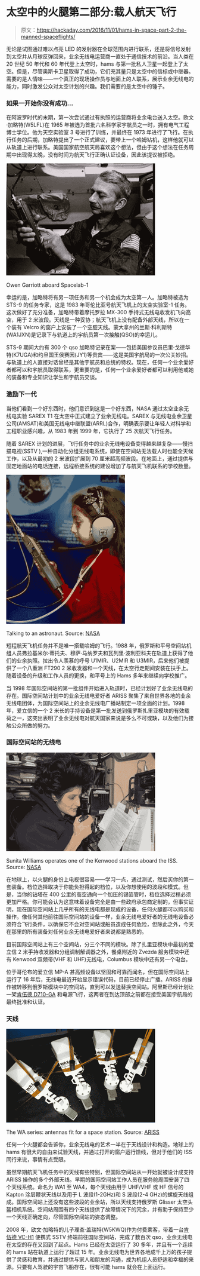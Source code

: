 # 太空中的火腿第二部分:载人航天飞行

> 原文：<https://hackaday.com/2016/11/01/hams-in-space-part-2-the-manned-spaceflights/>

无论是试图通过难以点亮 LED 的发射器在全球范围内进行联系，还是将信号发射到太空并从月球反弹回来，业余无线电运营商一直处于通信技术的前沿。当人类在 20 世纪 50 年代和 60 年代登上太空时，hams 与第一批私人卫星一起登上了太空。但是，尽管奥斯卡卫星取得了成功，它们充其量只是太空中的信标或中继器。需要的是人情味——一个真正的现场操作员与地面上的人联系，展示业余无线电的能力，同时激发公众对太空计划的兴趣。我们需要的是太空中的锤子。

### 如果一开始你没有成功…

在阿波罗时代的末期，第一次尝试通过有执照的运营商将业余电台送入太空。欧文·加略特(W5LFL)在 1965 年被选为首批六名科学家宇航员之一时，拥有电气工程博士学位。他为天空实验室 3 号进行了训练，并最终在 1973 年进行了飞行。在执行任务的后期，加略特提出了一个正式建议，要带上一个哈姆钻机，这样他就可以从轨道上进行联系。美国国家航空航天局喜欢这个想法，但由于这个想法在任务周期中出现得太晚，没有时间为航天飞行正确认证设备，因此该提议被拒绝。

![Owen Garriott aboard Spacelab-1 ](img/3c02b898b7126e84162401d93f23b5a1.png)

Owen Garriott aboard Spacelab-1

幸运的是，加略特将有另一项任务和另一个机会成为太空第一人。加略特被选为 STS-9 的任务专家，这是 1983 年哥伦比亚号航天飞机上的太空实验室-1 任务。这次做好了充分准备，加略特带着摩托罗拉 MX-300 手持式无线电收发机飞向高空，用于 2 米波段。天线是一种妥协；航天飞机上没有配备外部天线，所以在一个装有 Velcro 的窗户上安装了一个空腔天线。蒙大拿州的兰斯·科利斯特(WA1JXN)是记录下与轨道上的宇航员第一次接触(QSO)的幸运儿。

STS-9 期间大约有 300 个 qso 加略特记录在案——包括美国参议员巴里·戈德华特(K7UGA)和约旦国王侯赛因(JY1)等贵宾——这是美国宇航局的一次公关妙招。与轨道上的人直接对话曾经是其他宇航员和总统的特权。现在，任何一个业余爱好者都可以和宇航员取得联系，更重要的是，任何一个业余爱好者都可以利用他或她的装备和专业知识让学生和宇航员交谈。

### 激励下一代

当他们看到一个好东西时，他们意识到这是一个好东西，NASA 通过太空业余无线电实验 SAREX T1 在太空中正式建立了业余无线电。SAREX 与无线电业余卫星公司(AMSAT)和美国无线电中继联盟(ARRL)合作，明确表示要让年轻人对科学和工程职业感兴趣，从 1983 年到 1999 年，它执行了 25 次航天飞行任务。

随着 SAREX 计划的进展，飞行任务中的业余无线电设备变得越来越复杂——慢扫描电视(SSTV ),一种自动化分组无线电系统，即使在空间站无法载人时也能全天候工作，以及从最初的 2 米波段扩展到 70 厘米超高频波段。在地面上，通过提供与固定地面站的电话连接，远程桥接系统的建设增加了与航天飞机联系的学校数量。

![Talking to an astronaut. Source: NASA](img/51806e2d3a29c2870ff628699bde8c13.png)

Talking to an astronaut. Source: [NASA](http://www.nasa.gov/mission_pages/station/research/experiments/23.html)

短程航天飞机任务并不是唯一搭载哈姆的飞行。1988 年，俄罗斯和平号空间站机组人员弗拉基米尔·蒂托夫、穆萨·马纳罗夫和瓦列里·波利亚科夫在轨道上获得了他们的业余执照。拉出令人羡慕的呼号 U1MIR、U2MIR 和 U3MIR，后来他们被提供了一个八重洲 FT290 2 米收发器和一个天线，在太空行走期间安装在扶手上。随着设备的升级和工作人员的更换，和平号上的 Hams 多年来继续向学校推广。

当 1998 年国际空间站的第一批组件开始进入轨道时，已经计划好了业余无线电的存在。国际空间站计划中的业余无线电爱好者 ARISS 聚集了来自世界各地的业余无线电团体，为国际空间站上的业余无线电广播站制定一项全面的计划。1998 年，爱立信的一个 2 米长的手持设备是第一批发送到俄罗斯扎里亚模块的有效载荷之一，这突出表明了业余无线电对航天国家来说是多么不可或缺，以及他们为接触公众所做的努力。

### 国际空间站的无线电

![ariss2](img/86c954f6634d58510024643026a2272d.png)

Sunita Williams operates one of the Kenwood stations aboard the ISS. Source: [NASA](http://www.nasa.gov/mission_pages/station/research/experiments/23.html)

在地球上，以火腿的身份上电视很容易——学习一点，通过测试，然后买你的第一套装备。档位选择取决于你能负担得起的档位，以及你想使用的波段和模式。但是，当你的钻塔在 400 公里的高空通向一个加压的锡箔管时，档位选择过程必须更加严格。你可能会认为这意味着设备完全是由一些政府承包商定制的，但事实证明，现在国际空间站上几乎所有的无线电都是现成的设备，任何火腿都可以购买和操作。像任何其他前往国际空间站的设备一样，业余无线电爱好者的无线电设备必须符合飞行条件，以确保它不会对空间站或船员造成任何危险，但除此之外，今天在那里的所有装备对任何业余无线电爱好者来说都是熟悉的。

目前国际空间站上有三个空间站，分三个不同的模块。除了扎里亚模块中最初的爱立信 2 米手持收发器和分组调制解调器之外，餐桌附近的 Zvezda 服务模块中还有 Kenwood 双频带(VHF 和 UHF)无线电，Columbus 模块中还有另一个电台。

位于哥伦布的爱立信 MP-A 甚高频设备以坚固和可靠而闻名，但在国际空间站上运行了 16 年后，无线电最近开始显示错误代码，目前已经停止广播。ARISS 的操作被转移到俄罗斯模块中的空间站，直到可以发送替换空间站。阿里斯已经计划让一架[肯伍德 D710-GA](http://www.kenwood.com/usa/com/amateur/tm-d710ga/) 和电源飞行，这两者在到达顶部之前都在接受美国宇航局的最终批准和认证。

### 天线

![iss-antennas](img/e9ddf240bf99c4e87e08847d30373b84.png)

The WA series: antennas fit for a space station. Source: [ARISS](http://www.ariss-eu.org/old/phase2.htm)

任何一个火腿都会告诉你，业余无线电的艺术一半在于天线设计和构造。地球上的 hams 有很大的自由来试验天线，并通过打开的窗户运行馈线，但对于他们的 ISS 同行来说，事情有点受限。

虽然早期航天飞机任务中的天线有些特别，但国际空间站从一开始就被设计成支持 ARISS 操作的多个外部天线。早期的国际空间站工作人员在服务舱周围安装了四个天线系统。命名为 WA1 至 WA4，每个天线由用于 UHF/VHF 或 HF 信号的 Kapton 涂层鞭状天线以及用于 L 波段(1-2GHz)和 S 波段(2-4 GHz)的螺旋天线组成。国际空间站上还没有这些波段的业余站，所以天线支持俄罗斯 Glisser 太空头盔相机系统。空间站周围有四个天线提供了故障情况下的冗余，并有助于保持至少一个天线正确定向，尽管国际空间站的姿态调整。

2008 年，欧文·加略特的儿子理查·盖瑞特(W5KWQ)作为付费乘客，带着一台[肯伍德 VC-H1](http://www.kenwood.com/i/products/info/amateur/vch1.html) 便携式 SSTV 终端前往国际空间站，完成了数百次 qso，业余无线电在太空的存在又回到了起点。Hams 已经在太空运行了 30 多年，并且有一个连续的 hams 站在轨道上运行了超过 15 年。业余无线电为世界各地成千上万的孩子提供了灵感和教育，并通过提供与家人和朋友的沟通，成为机组人员舒适和幸福的来源。只要有人驾驶的宇宙飞船存在，很有可能 hams 就会在上面运行。
